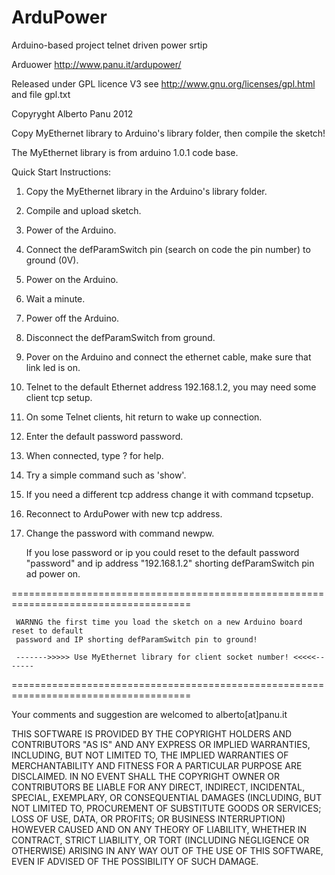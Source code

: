 ArduPower
=========

Arduino-based project telnet driven power srtip

Arduower 
http://www.panu.it/ardupower/

Released under GPL licence V3 see http://www.gnu.org/licenses/gpl.html and file gpl.txt

Copyryght Alberto Panu 2012

Copy MyEthernet library to Arduino's library folder, then compile the sketch!

The MyEthernet library is from arduino 1.0.1 code base.


 Quick Start Instructions:
  1) Copy the MyEthernet library in the Arduino's library folder.
  2) Compile and upload sketch.
  3) Power of the Arduino.
  4) Connect the defParamSwitch pin (search on code the pin number) to ground (0V).
  5) Power on the Arduino.
  6) Wait a minute.
  7) Power off the Arduino.
  8) Disconnect the defParamSwitch from ground.
  9) Pover on the Arduino and connect the ethernet cable, make sure that link led is on.
 10) Telnet to the default Ethernet address 192.168.1.2, you may need some client tcp setup.
 11) On some Telnet clients, hit return to wake up connection.
 12) Enter the default password password.
 13) When connected, type ? <cr> for help.
 14) Try a simple command such as 'show'.
 15) If you need a different tcp address change it with command tcpsetup.
 16) Reconnect to ArduPower with new tcp address.
 16) Change the password with command newpw.
 
     If you lose password or ip you could reset to the default password "password" and ip address "192.168.1.2"
     shorting defParamSwitch pin ad power on.
 
 =====================================================================================
 
     WARNNG the first time you load the sketch on a new Arduino board reset to default 
     password and IP shorting defParamSwitch pin to ground!

     ------->>>>> Use MyEthernet library for client socket number! <<<<<-------

 =====================================================================================
     
Your comments and suggestion are welcomed to alberto[at]panu.it

THIS SOFTWARE IS PROVIDED BY THE COPYRIGHT HOLDERS AND CONTRIBUTORS "AS IS" AND ANY EXPRESS OR IMPLIED WARRANTIES,
INCLUDING, BUT NOT LIMITED TO, THE IMPLIED WARRANTIES OF MERCHANTABILITY AND FITNESS FOR A PARTICULAR PURPOSE ARE DISCLAIMED.
IN NO EVENT SHALL THE COPYRIGHT OWNER OR CONTRIBUTORS BE LIABLE FOR ANY DIRECT, INDIRECT, INCIDENTAL, SPECIAL, EXEMPLARY, OR
CONSEQUENTIAL DAMAGES (INCLUDING, BUT NOT LIMITED TO, PROCUREMENT OF SUBSTITUTE GOODS OR SERVICES; LOSS OF USE, DATA, OR PROFITS;
OR BUSINESS INTERRUPTION) HOWEVER CAUSED AND ON ANY THEORY OF LIABILITY, WHETHER IN CONTRACT, STRICT LIABILITY,
OR TORT (INCLUDING NEGLIGENCE OR OTHERWISE) ARISING IN ANY WAY OUT OF THE USE OF THIS SOFTWARE,
EVEN IF ADVISED OF THE POSSIBILITY OF SUCH DAMAGE.

